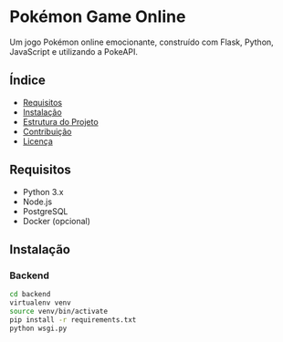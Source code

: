 # Pokémon Game Online

Um jogo Pokémon online emocionante, construído com Flask, Python, JavaScript e utilizando a PokeAPI.

## Índice

- [Requisitos](#requisitos)
- [Instalação](#instalação)
- [Estrutura do Projeto](#estrutura-do-projeto)
- [Contribuição](#contribuição)
- [Licença](#licença)

## Requisitos

- Python 3.x
- Node.js
- PostgreSQL
- Docker (opcional)

## Instalação

### Backend

```bash
cd backend
virtualenv venv
source venv/bin/activate
pip install -r requirements.txt
python wsgi.py

